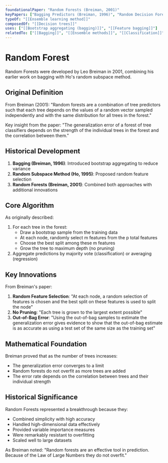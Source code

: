 ```yaml
---
foundationalPaper: "Random Forests (Breiman, 2001)"
keyPapers: ["Bagging Predictors (Breiman, 1996)", "Random Decision Forests (Ho, 1995)", "Shape Quantization and Recognition with Randomized Trees (Amit & Geman, 1997)"]
typeOf: "[[Ensemble learning method]]"
composedOf: "[[Decision trees]]"
uses: ["[[Bootstrap aggregating (bagging)]]", "[[Feature bagging]]"]
relatedTo: ["[[Bagging]]", "[[Ensemble methods]]", "[[Classification]]", "[[Regression]]"]
---
```


# Random Forest

Random Forests were developed by Leo Breiman in 2001, combining his earlier work on bagging with Ho's random subspace method.

## Original Definition

From Breiman (2001):
"Random forests are a combination of tree predictors such that each tree depends on the values of a random vector sampled independently and with the same distribution for all trees in the forest."

Key insight from the paper:
"The generalization error of a forest of tree classifiers depends on the strength of the individual trees in the forest and the correlation between them."

## Historical Development

1. **Bagging (Breiman, 1996)**: Introduced bootstrap aggregating to reduce variance
2. **Random Subspace Method (Ho, 1995)**: Proposed random feature selection
3. **Random Forests (Breiman, 2001)**: Combined both approaches with additional innovations

## Core Algorithm

As originally described:
1. For each tree in the forest:
   - Draw a bootstrap sample from the training data
   - At each node, randomly select m features from the p total features
   - Choose the best split among these m features
   - Grow the tree to maximum depth (no pruning)
2. Aggregate predictions by majority vote (classification) or averaging (regression)

## Key Innovations

From Breiman's paper:
1. **Random Feature Selection**: "At each node, a random selection of features is chosen and the best split on these features is used to split the node"
2. **No Pruning**: "Each tree is grown to the largest extent possible"
3. **Out-of-Bag Error**: "Using the out-of-bag samples to estimate the generalization error gives evidence to show that the out-of-bag estimate is as accurate as using a test set of the same size as the training set"

## Mathematical Foundation

Breiman proved that as the number of trees increases:
- The generalization error converges to a limit
- Random forests do not overfit as more trees are added
- The error rate depends on the correlation between trees and their individual strength

## Historical Significance

Random Forests represented a breakthrough because they:
- Combined simplicity with high accuracy
- Handled high-dimensional data effectively
- Provided variable importance measures
- Were remarkably resistant to overfitting
- Scaled well to large datasets

As Breiman noted: "Random forests are an effective tool in prediction. Because of the Law of Large Numbers they do not overfit."
